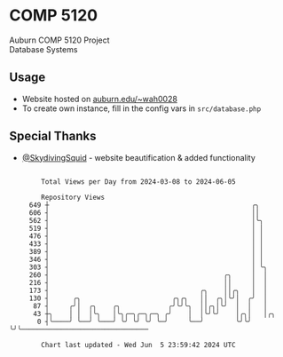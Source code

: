 # COMP 5120
Auburn COMP 5120 Project  
Database Systems

## Usage
- Website hosted on [auburn.edu/~wah0028](https://webhome.auburn.edu/~wah0028/)
- To create own instance, fill in the config vars in `src/database.php`

## Special Thanks
- [@SkydivingSquid](https://github.com/SkydivingSquid) - website beautification & added functionality

```

        Total Views per Day from 2024-03-08 to 2024-06-05

        Repository Views
     649 ┼                                                   ╭╮
     606 ┤                                                   ││
     562 ┤                                                   │╰╮
     519 ┤                                                   │ │
     476 ┤                                                   │ │
     433 ┤                                                   │ │
     389 ┤                                                   │ │
     346 ┤                                                   │ │
     303 ┤                                                   │ ╰╮
     260 ┤                                            ╭╮     │  │
     216 ┤                                            ││     │  │
     173 ┤                                      ╭╮    ││╭╮   │  │
     130 ┤      ╭╮                       ╭╮╭╮   ││  ╭╮│╰╯│  ╭╯  │
      87 ┤     ╭╯│  ╭╮    ╭╮            ╭╯╰╯╰╮  ││╭╮│╰╯  │  │   │
      43 ┼╮    │ │  │╰╮   │╰╮╭─╮╭─╮╭─╮ ╭╯    │  │╰╯╰╯    │╭╮│   │╭╮
       0 ┤╰────╯ ╰──╯ ╰───╯ ╰╯ ╰╯ ╰╯ ╰─╯     ╰──╯        ╰╯╰╯   ╰╯╰────────────────────────────────

        Chart last updated - Wed Jun  5 23:59:42 2024 UTC
        
```
